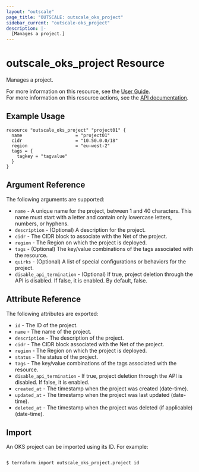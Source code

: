 ```yaml
---
layout: "outscale"
page_title: "OUTSCALE: outscale_oks_project"
sidebar_current: "outscale-oks_project"
description: |-
  [Manages a project.]
---
```


# outscale_oks_project Resource

Manages a project.

For more information on this resource, see the [User Guide](https://docs.outscale.com/en/userguide/About-OKS.html#_projects).  
For more information on this resource actions, see the [API documentation](https://docs.outscale.com/oks.html#oks-api-projects).

## Example Usage

```hcl
resource "outscale_oks_project" "project01" {
  name                    = "project01"
  cidr                    = "10.50.0.0/18"
  region                  = "eu-west-2"
  tags = {
    tagkey = "tagvalue"
  }
}
```

## Argument Reference

The following arguments are supported:

* `name` - A unique name for the project, between 1 and 40 characters. This name must start with a letter and contain only lowercase letters, numbers, or hyphens.
* `description` - (Optional) A description for the project.
* `cidr` - The CIDR block to associate with the Net of the project.
* `region` - The Region on which the project is deployed.
* `tags` - (Optional) The key/value combinations of the tags associated with the resource.
* `quirks` - (Optional) A list of special configurations or behaviors for the project.
* `disable_api_termination` - (Optional) If true, project deletion through the API is disabled. If false, it is enabled. By default, false.

## Attribute Reference

The following attributes are exported:

* `id` - The ID of the project.
* `name` - The name of the project.
* `description` - The description of the project.
* `cidr` - The CIDR block associated with the Net of the project.
* `region` - The Region on which the project is deployed.
* `status` - The status of the project.
* `tags` - The key/value combinations of the tags associated with the resource.
* `disable_api_termination` - If true, project deletion through the API is disabled. If false, it is enabled.
* `created_at` - The timestamp when the project was created (date-time).
* `updated_at` - The timestamp when the project was last updated (date-time).
* `deleted_at` - The timestamp when the project was deleted (if applicable) (date-time).

## Import

An OKS project can be imported using its ID. For example:

```console

$ terraform import outscale_oks_project.project id

```

